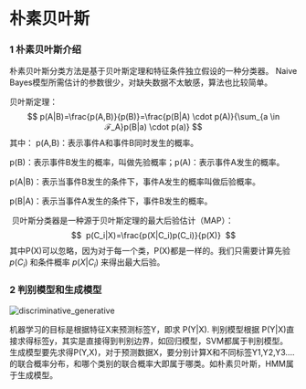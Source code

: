 # 朴素贝叶斯

### 1 朴素贝叶斯介绍

朴素贝叶斯分类方法是基于贝叶斯定理和特征条件独立假设的一种分类器。
Naive Bayes模型所需估计的参数很少，对缺失数据不太敏感，算法也比较简单。

贝叶斯定理： 
$$
p(A|B)=\frac{p(A,B)}{p(B)}=\frac{p(B|A) \cdot p(A)}{\sum_{a \in ℱ_A}p(B|a) \cdot p(a)}
$$
其中：
p(A,B)：表示事件A和事件B同时发生的概率。

p(B)：表示事件B发生的概率，叫做先验概率；p(A)：表示事件A发生的概率。

p(A|B)：表示当事件B发生的条件下，事件A发生的概率叫做后验概率。

p(B|A)：表示当事件A发生的条件下，事件B发生的概率。

 贝叶斯分类器是一种源于贝叶斯定理的最大后验估计（MAP）：
 
 $$
 p(C_i|X)=\frac{p(X|C_i)p(C_i)}{p(X)}
 $$
其中P(X)可以忽略，因为对于每一个类，P(X)都是一样的。我们只需要计算先验 $p(C_i)$ 和条件概率 $p(X|C_i)$ 来得出最大后验。

### 2 判别模型和生成模型

![discriminative_generative](DisandGen.png)

机器学习的目标是根据特征X来预测标签Y，即求 P(Y|X).
判别模型根据 P(Y|X)直接求得标签y，其实是直接得到判别边界，如回归模型，SVM都属于判别模型。
生成模型要先求得P(Y,X)，对于预测数据X，要分别计算X和不同标签Y1,Y2,Y3....的联合概率分布，和哪个类别的联合概率大即属于哪类。如朴素贝叶斯，HMM属于生成模型。
